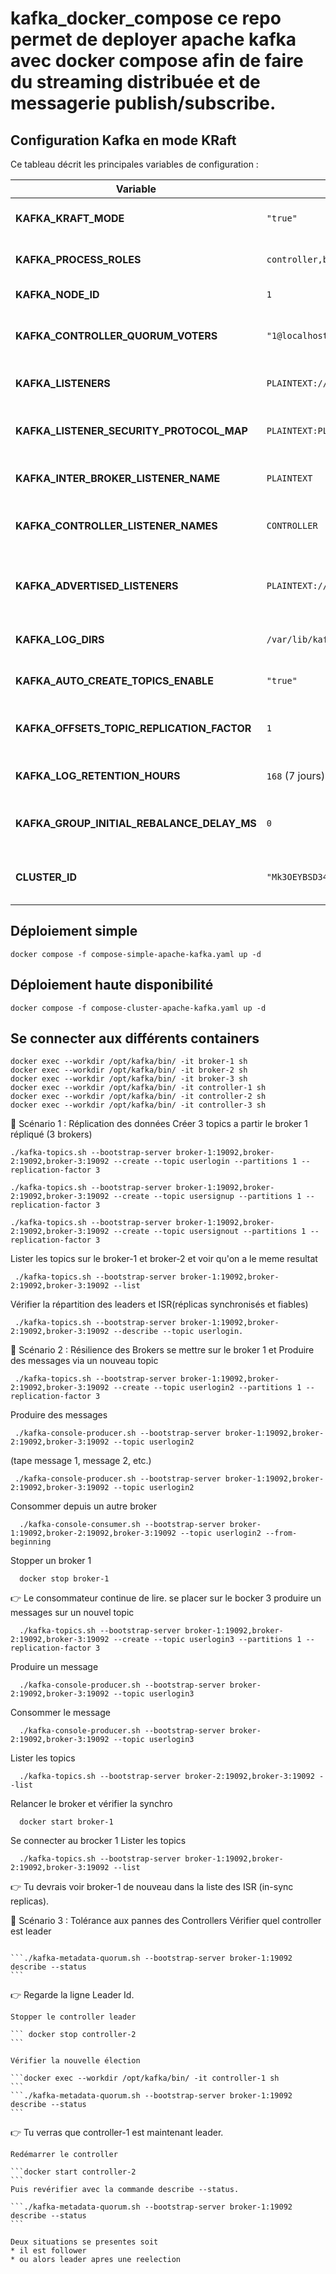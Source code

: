 # kafka_docker_compose ce repo permet de deployer apache kafka avec docker compose afin de faire du streaming distribuée et de messagerie publish/subscribe.


## Configuration Kafka en mode KRaft

Ce tableau décrit les principales variables de configuration :

| Variable                                | Exemple                                       | Description |
|-----------------------------------------|-----------------------------------------------|-------------|
| **KAFKA_KRAFT_MODE**                    | `"true"`                                      | Active le mode **KRaft** (Kafka sans ZooKeeper). |
| **KAFKA_PROCESS_ROLES**                 | `controller,broker`                           | Rôles de l’instance : **contrôleur** et **broker**. |
| **KAFKA_NODE_ID**                       | `1`                                           | Identifiant unique de ce nœud Kafka. |
| **KAFKA_CONTROLLER_QUORUM_VOTERS**      | `"1@localhost:9093"`                          | Définit le quorum des contrôleurs (ID@host:port). Ici, un seul contrôleur. |
| **KAFKA_LISTENERS**                     | `PLAINTEXT://localhost:9092,CONTROLLER://localhost:9093` | Liste des adresses et ports où Kafka écoute. |
| **KAFKA_LISTENER_SECURITY_PROTOCOL_MAP**| `PLAINTEXT:PLAINTEXT,CONTROLLER:PLAINTEXT`    | Mappe chaque listener à un protocole de sécurité. |
| **KAFKA_INTER_BROKER_LISTENER_NAME**    | `PLAINTEXT`                                   | Listener utilisé pour la communication entre brokers. |
| **KAFKA_CONTROLLER_LISTENER_NAMES**     | `CONTROLLER`                                  | Listener utilisé par les contrôleurs pour communiquer entre eux. |
| **KAFKA_ADVERTISED_LISTENERS**          | `PLAINTEXT://localhost:9092`                  | Adresse/port annoncés aux clients pour se connecter au broker. |
| **KAFKA_LOG_DIRS**                      | `/var/lib/kafka/data`                         | Répertoire où sont stockés les journaux Kafka. |
| **KAFKA_AUTO_CREATE_TOPICS_ENABLE**     | `"true"`                                      | Active la création automatique des topics. |
| **KAFKA_OFFSETS_TOPIC_REPLICATION_FACTOR** | `1`                                         | Facteur de réplication du topic interne `__consumer_offsets`. |
| **KAFKA_LOG_RETENTION_HOURS**           | `168` (7 jours)                               | Durée de rétention des messages dans les logs. |
| **KAFKA_GROUP_INITIAL_REBALANCE_DELAY_MS** | `0`                                         | Temps d’attente avant le premier rééquilibrage d’un consumer group. |
| **CLUSTER_ID**                          | `"Mk3OEYBSD34fcwNTJENDM2Qk"`                  | Identifiant unique du cluster Kafka (utilisé en mode KRaft). |


## Déploiement simple
  ```
  docker compose -f compose-simple-apache-kafka.yaml up -d
  ```

## Déploiement haute disponibilité
  ```
  docker compose -f compose-cluster-apache-kafka.yaml up -d
  ```

## Se connecter aux différents containers
  ```
  docker exec --workdir /opt/kafka/bin/ -it broker-1 sh
  docker exec --workdir /opt/kafka/bin/ -it broker-2 sh
  docker exec --workdir /opt/kafka/bin/ -it broker-3 sh
  docker exec --workdir /opt/kafka/bin/ -it controller-1 sh
  docker exec --workdir /opt/kafka/bin/ -it controller-2 sh
  docker exec --workdir /opt/kafka/bin/ -it controller-3 sh
  ```
🔹 Scénario 1 : Réplication des données
  Créer 3 topics a partir le broker 1 répliqué (3 brokers)
  ```
  ./kafka-topics.sh --bootstrap-server broker-1:19092,broker-2:19092,broker-3:19092 --create --topic userlogin --partitions 1 --replication-factor 3

  ./kafka-topics.sh --bootstrap-server broker-1:19092,broker-2:19092,broker-3:19092 --create --topic usersignup --partitions 1 --replication-factor 3

  ./kafka-topics.sh --bootstrap-server broker-1:19092,broker-2:19092,broker-3:19092 --create --topic usersignout --partitions 1 --replication-factor 3
  ```
 
 Lister les topics sur le broker-1 et broker-2 et voir qu'on a le meme resultat
 ```
  ./kafka-topics.sh --bootstrap-server broker-1:19092,broker-2:19092,broker-3:19092 --list
  ```
 Vérifier la répartition des leaders et ISR(réplicas synchronisés et fiables)
 ```
  ./kafka-topics.sh --bootstrap-server broker-1:19092,broker-2:19092,broker-3:19092 --describe --topic userlogin.
  ```

🔹 Scénario 2 : Résilience des Brokers
   se mettre sur le broker 1 et Produire des messages via un nouveau topic

 ```
  ./kafka-topics.sh --bootstrap-server broker-1:19092,broker-2:19092,broker-3:19092 --create --topic userlogin2 --partitions 1 --replication-factor 3
  ```
  Produire des messages
 ```
  ./kafka-console-producer.sh --bootstrap-server broker-1:19092,broker-2:19092,broker-3:19092 --topic userlogin2
  ```
  (tape message 1, message 2, etc.)
  
 ```
  ./kafka-console-producer.sh --bootstrap-server broker-1:19092,broker-2:19092,broker-3:19092 --topic userlogin2
  ```
  Consommer depuis un autre broker
 ```
   ./kafka-console-consumer.sh --bootstrap-server broker-1:19092,broker-2:19092,broker-3:19092 --topic userlogin2 --from-beginning
   ```
  Stopper un broker 1
 ```
   docker stop broker-1
   ```
  👉 Le consommateur continue de lire.
     se placer sur le bocker 3  produire un messages sur un nouvel topic

```
  ./kafka-topics.sh --bootstrap-server broker-1:19092,broker-2:19092,broker-3:19092 --create --topic userlogin3 --partitions 1 --replication-factor 3
  ```    
  Produire un message
 ```
   ./kafka-console-producer.sh --bootstrap-server broker-2:19092,broker-3:19092 --topic userlogin3
   ```
  Consommer le message
 ```
   ./kafka-console-producer.sh --bootstrap-server broker-2:19092,broker-3:19092 --topic userlogin3
   ```

  Lister les topics 
 ```
   ./kafka-topics.sh --bootstrap-server broker-2:19092,broker-3:19092 --list
   ```

  Relancer le broker et vérifier la synchro
 ```
   docker start broker-1
   ```
  Se connecter au brocker 1
  Lister les topics 
 ```
   ./kafka-topics.sh --bootstrap-server broker-1:19092,broker-2:19092,broker-3:19092 --list
   ```
  👉 Tu devrais voir broker-1 de nouveau dans la liste des ISR (in-sync replicas).

🔹 Scénario 3 : Tolérance aux pannes des Controllers
   Vérifier quel controller est leader
   ```docker exec --workdir /opt/kafka/bin/ -it controller-1 sh
   ```

    ```./kafka-metadata-quorum.sh --bootstrap-server broker-1:19092 describe --status
    ```

 👉 Regarde la ligne Leader Id.

    Stopper le controller leader

    ``` docker stop controller-2
    ```

    Vérifier la nouvelle élection

    ```docker exec --workdir /opt/kafka/bin/ -it controller-1 sh
    ```
    ```./kafka-metadata-quorum.sh --bootstrap-server broker-1:19092 describe --status
    ```
  👉 Tu verras que controller-1 est maintenant leader.

    Redémarrer le controller

    ```docker start controller-2
    ```
    Puis revérifier avec la commande describe --status.

    ```./kafka-metadata-quorum.sh --bootstrap-server broker-1:19092 describe --status
    ```

    Deux situations se presentes soit 
    * il est follower 
    * ou alors leader apres une reelection
